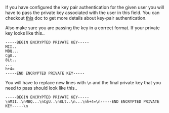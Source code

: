 If you have configured the key pair authentication for the given user you will have to pass the private key associated with the user in this field. You can checkout [this](https://docs.snowflake.com/en/user-guide/key-pair-auth) doc to get more details about key-pair authentication.


Also make sure you are passing the key in a correct format. If your private key looks like this..

```
-----BEGIN ENCRYPTED PRIVATE KEY-----
MII..
MBQ...
CgU..
8Lt..
...
h+4=
-----END ENCRYPTED PRIVATE KEY-----
```


You will have to replace new lines with `\n` and the final private key that you need to pass should look like this..

```
-----BEGIN ENCRYPTED PRIVATE KEY-----\nMII..\nMBQ...\nCgU..\n8Lt..\n...\nh+4=\n-----END ENCRYPTED PRIVATE KEY-----\n
```